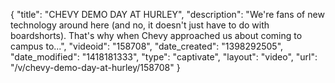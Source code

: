 {
    "title": "CHEVY DEMO DAY AT HURLEY",
    "description": "We're fans of new technology around here (and no, it doesn't just have to do with boardshorts). That's why when Chevy approached us about coming to campus to...",
    "videoid": "158708",
    "date_created": "1398292505",
    "date_modified": "1418181333",
    "type": "captivate",
    "layout": "video",
    "url": "\/v\/chevy-demo-day-at-hurley\/158708"
}